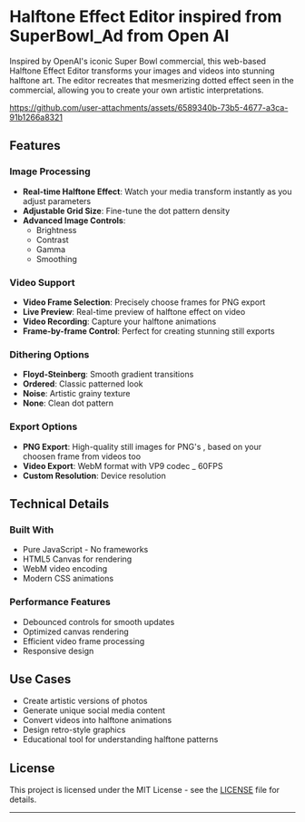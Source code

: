 # Halftone Effect Editor inspired from SuperBowl_Ad from Open AI

Inspired by OpenAI's iconic Super Bowl commercial, this web-based Halftone Effect Editor transforms your images and videos into stunning halftone art. The editor recreates that mesmerizing dotted effect seen in the commercial, allowing you to create your own artistic interpretations.

https://github.com/user-attachments/assets/6589340b-73b5-4677-a3ca-91b1266a8321

##  Features

###  Image Processing
- **Real-time Halftone Effect**: Watch your media transform instantly as you adjust parameters
- **Adjustable Grid Size**: Fine-tune the dot pattern density
- **Advanced Image Controls**:
  - Brightness
  - Contrast
  - Gamma
  - Smoothing

###  Video Support
- **Video Frame Selection**: Precisely choose frames for PNG export
- **Live Preview**: Real-time preview of halftone effect on video
- **Video Recording**: Capture your halftone animations
- **Frame-by-frame Control**: Perfect for creating stunning still exports

###  Dithering Options
- **Floyd-Steinberg**: Smooth gradient transitions
- **Ordered**: Classic patterned look
- **Noise**: Artistic grainy texture
- **None**: Clean dot pattern

###  Export Options
- **PNG Export**: High-quality still images for PNG's , based on your choosen frame from videos too
- **Video Export**: WebM format with VP9 codec _ 60FPS
- **Custom Resolution**: Device resolution

##  Technical Details

### Built With
- Pure JavaScript - No frameworks
- HTML5 Canvas for rendering
- WebM video encoding
- Modern CSS animations

### Performance Features
- Debounced controls for smooth updates
- Optimized canvas rendering
- Efficient video frame processing
- Responsive design

##  Use Cases

- Create artistic versions of photos
- Generate unique social media content
- Convert videos into halftone animations
- Design retro-style graphics
- Educational tool for understanding halftone patterns

##  License

This project is licensed under the MIT License - see the [LICENSE](LICENSE) file for details.

---
